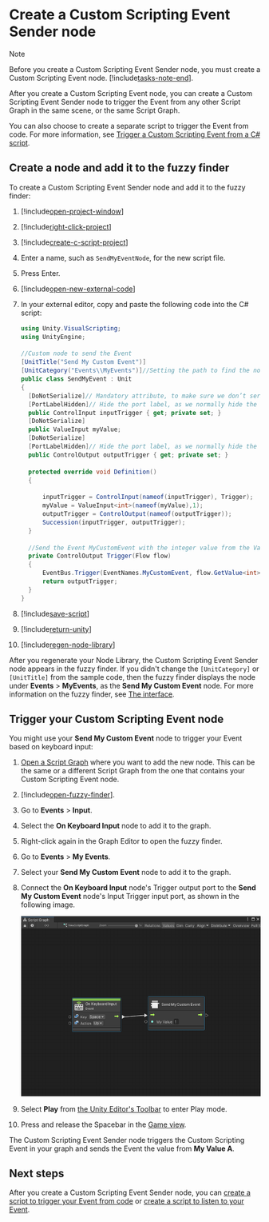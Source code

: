 # Create a Custom Scripting Event Sender node

> [!NOTE]
> Before you create a Custom Scripting Event Sender node, you must create a Custom Scripting Event
> node. [!include[tasks-note-end](./snippets/custom-events/vs-tasks-note-end.md)].

After you create a Custom Scripting Event node, you can create a Custom Scripting Event Sender node to trigger the Event
from any other Script Graph in the same scene, or the same Script Graph.

You can also choose to create a separate script to trigger the Event from code. For more information,
see [Trigger a Custom Scripting Event from a C# script](vs-create-own-custom-event-node-trigger-code.md).

## Create a node and add it to the fuzzy finder

To create a Custom Scripting Event Sender node and add it to the fuzzy finder:

1. [!include[open-project-window](./snippets/vs-open-project-window.md)]

1. [!include[right-click-project](./snippets/custom-events/vs-right-click-project.md)]

1. [!include[create-c-script-project](./snippets/vs-create-c-script-project.md)]

1. Enter a name, such as `SendMyEventNode`, for the new script file.

1. Press Enter.

1. [!include[open-new-external-code](./snippets/vs-open-new-external-code.md)]

1. In your external editor, copy and paste the following code into the C# script:

    ```csharp
    using Unity.VisualScripting;
    using UnityEngine;
    
    //Custom node to send the Event
   [UnitTitle("Send My Custom Event")]
   [UnitCategory("Events\\MyEvents")]//Setting the path to find the node in the fuzzy finder as Events > My Events.
   public class SendMyEvent : Unit
   {
      [DoNotSerialize]// Mandatory attribute, to make sure we don’t serialize data that should never be serialized.
      [PortLabelHidden]// Hide the port label, as we normally hide the label for default Input and Output triggers.
      public ControlInput inputTrigger { get; private set; }
      [DoNotSerialize]
      public ValueInput myValue;
      [DoNotSerialize]
      [PortLabelHidden]// Hide the port label, as we normally hide the label for default Input and Output triggers.
      public ControlOutput outputTrigger { get; private set; }
   
      protected override void Definition()
      {
   
          inputTrigger = ControlInput(nameof(inputTrigger), Trigger);
          myValue = ValueInput<int>(nameof(myValue),1);
          outputTrigger = ControlOutput(nameof(outputTrigger));
          Succession(inputTrigger, outputTrigger);
      }
   
      //Send the Event MyCustomEvent with the integer value from the ValueInput port myValueA.
      private ControlOutput Trigger(Flow flow)
      {
          EventBus.Trigger(EventNames.MyCustomEvent, flow.GetValue<int>(myValue));
          return outputTrigger;
      }
   }
    ```
1. [!include[save-script](./snippets/vs-save-script.md)]

1. [!include[return-unity](./snippets/vs-return-unity.md)]

1. [!include[regen-node-library](./snippets/vs-regen-node-library.md)]

After you regenerate your Node Library, the Custom Scripting Event Sender node appears in the fuzzy finder. If you
didn't change the `[UnitCategory]` or `[UnitTitle]` from the sample code, then the fuzzy finder displays the node
under **Events** &gt; **MyEvents**, as the **Send My Custom Event** node. For more information on the fuzzy finder,
see [The interface](vs-interface-overview.md#the-fuzzy-finder).

## Trigger your Custom Scripting Event node

You might use your **Send My Custom Event** node to trigger your Event based on keyboard input:

1. [Open a Script Graph](vs-open-graph-edit.md) where you want to add the new node. This can be the same or a different
   Script Graph from the one that contains your Custom Scripting Event node.

2. [!include[open-fuzzy-finder](./snippets/vs-open-fuzzy-finder.md)].

1. Go to **Events** &gt; **Input**.

1. Select the **On Keyboard Input** node to add it to the graph.

3. Right-click again in the Graph Editor to open the fuzzy finder.

1. Go to **Events** &gt; **My Events**.

1. Select your **Send My Custom Event** node to add it to the graph.

4. Connect the **On Keyboard Input** node's Trigger output port to the **Send My Custom Event** node's Input Trigger
   input port, as shown in the following image.

   ![An image of the Graph Editor. An On Keyboard Input node with its Key set to Space and its Action set to Up connects to the Send My Custom Event node.](images/vs-custom-event-send-my-custom-event-node-keyboard.png)

5. Select **Play** from [the Unity Editor's Toolbar](https://docs.unity3d.com/Manual/Toolbar.html) to enter Play mode.

1. Press and release the Spacebar in the [Game view](https://docs.unity3d.com/Manual/GameView.html).

The Custom Scripting Event Sender node triggers the Custom Scripting Event in your graph and sends the Event the value
from **My Value A**.

## Next steps

After you create a Custom Scripting Event Sender node, you
can [create a script to trigger your Event from code](vs-create-own-custom-event-node-trigger-code.md)
or [create a script to listen to your Event](vs-create-own-custom-event-listen-code.md).
